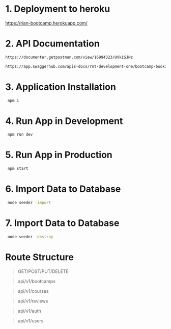 # 1. Deployment to heroku
https://rian-bootcamp.herokuapp.com/

# 2. API Documentation
```sh
https://documenter.getpostman.com/view/16994323/UVkiSJNz
```
```sh
https://app.swaggerhub.com/apis-docs/rnt-development-one/bootcamp-booking_api/1.0
```

# 3. Application Installation
```sh
 npm i
```

# 4. Run App in Development
```sh
 npm run dev
```

# 5. Run App in Production
```sh
 npm start
```

# 6. Import Data to Database
```sh
 node seeder -import
```

# 7. Import Data to Database
```sh
 node seeder -destroy
```

# Route Structure

> GET/POST/PUT/DELETE

> api/v1/bootcamps

> api/v1/courses

> api/v1/reviews

> api/v1/auth

> api/v1/users